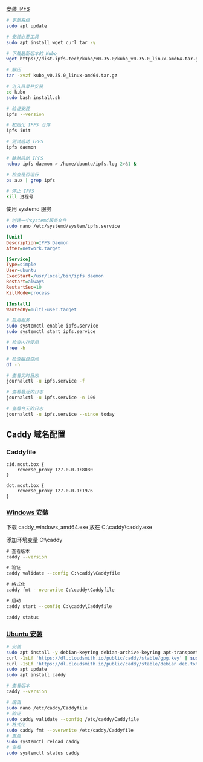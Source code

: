 [安装 IPFS](https://docs.ipfs.tech/install/command-line/#install-official-binary-distributions)

```bash
# 更新系统
sudo apt update

# 安装必要工具
sudo apt install wget curl tar -y

# 下载最新版本的 Kubo
wget https://dist.ipfs.tech/kubo/v0.35.0/kubo_v0.35.0_linux-amd64.tar.gz

# 解压
tar -xvzf kubo_v0.35.0_linux-amd64.tar.gz

# 进入目录并安装
cd kubo
sudo bash install.sh

# 验证安装
ipfs --version

# 初始化 IPFS 仓库
ipfs init

# 测试启动 IPFS
ipfs daemon

# 静默启动 IPFS
nohup ipfs daemon > /home/ubuntu/ipfs.log 2>&1 &

# 检查是否运行
ps aux | grep ipfs

# 停止 IPFS
kill 进程号
```

使用 systemd 服务

```bash
# 创建一个systemd服务文件
sudo nano /etc/systemd/system/ipfs.service
```

```ini
[Unit]
Description=IPFS Daemon
After=network.target

[Service]
Type=simple
User=ubuntu
ExecStart=/usr/local/bin/ipfs daemon
Restart=always
RestartSec=10
KillMode=process

[Install]
WantedBy=multi-user.target
```

```bash
# 启用服务
sudo systemctl enable ipfs.service
sudo systemctl start ipfs.service

# 检查内存使用
free -h

# 检查磁盘空间
df -h

# 查看实时日志
journalctl -u ipfs.service -f

# 查看最近的日志
journalctl -u ipfs.service -n 100

# 查看今天的日志
journalctl -u ipfs.service --since today
```

## Caddy 域名配置

### Caddyfile

```caddy
cid.most.box {
    reverse_proxy 127.0.0.1:8080
}

dot.most.box {
    reverse_proxy 127.0.0.1:1976
}
```

### [Windows 安装](https://caddyserver.com/download)

下载 caddy_windows_amd64.exe 放在 C:\caddy\caddy.exe

添加环境变量 C:\caddy

```cmd
# 查看版本
caddy --version

# 验证
caddy validate --config C:\caddy\Caddyfile

# 格式化
caddy fmt --overwrite C:\caddy\Caddyfile

# 启动
caddy start --config C:\caddy\Caddyfile

caddy status
```

### [Ubuntu 安装](https://caddyserver.com/docs/install#debian-ubuntu-raspbian)

```bash
# 安装
sudo apt install -y debian-keyring debian-archive-keyring apt-transport-https curl
curl -1sLf 'https://dl.cloudsmith.io/public/caddy/stable/gpg.key' | sudo gpg --dearmor -o /usr/share/keyrings/caddy-stable-archive-keyring.gpg
curl -1sLf 'https://dl.cloudsmith.io/public/caddy/stable/debian.deb.txt' | sudo tee /etc/apt/sources.list.d/caddy-stable.list
sudo apt update
sudo apt install caddy

# 查看版本
caddy --version

# 编辑
sudo nano /etc/caddy/Caddyfile
# 验证
sudo caddy validate --config /etc/caddy/Caddyfile
# 格式化
sudo caddy fmt --overwrite /etc/caddy/Caddyfile
# 重启
sudo systemctl reload caddy
# 查看
sudo systemctl status caddy
```
